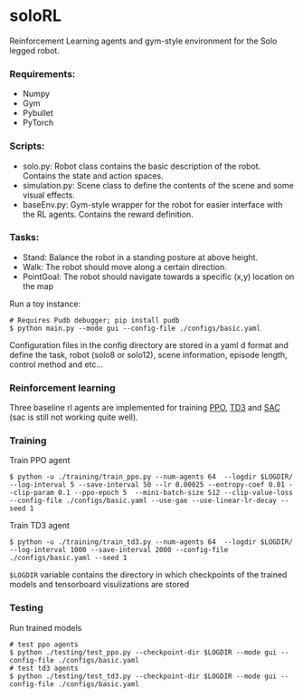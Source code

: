 # soloRL
Reinforcement Learning agents and gym-style environment for the Solo legged robot.

### Requirements:
- Numpy 
- Gym 
- Pybullet
- PyTorch

### Scripts:
- solo.py: Robot class contains the basic description of the robot. Contains the state and action spaces.
- simulation.py: Scene class to define the contents of the scene and some visual effects. 
- baseEnv.py: Gym-style wrapper for the robot for easier interface with the RL agents. Contains the reward definition.

### Tasks:
- Stand: Balance the robot in a standing posture at above height.
- Walk: The robot should move along a certain direction.
- PointGoal: The robot should navigate towards a specific (x,y) location on the map

Run a toy instance:
```
# Requires Pudb debugger; pip install pudb
$ python main.py --mode gui --config-file ./configs/basic.yaml
```

Configuration files in the config directory are stored in a yaml d format and define the task, robot (solo8 or solo12), scene information, episode length, control method and etc... 

### Reinforcement learning

Three baseline rl agents are implemented for training [PPO](https://arxiv.org/abs/1707.06347), [TD3](https://arxiv.org/pdf/1802.09477.pdf) and [SAC](https://arxiv.org/abs/1812.05905) (sac is still not working quite well).
### Training ###
Train PPO agent
```
$ python -u ./training/train_ppo.py --num-agents 64  --logdir $LOGDIR/ --log-interval 5 --save-interval 50 --lr 0.00025 --entropy-coef 0.01 --clip-param 0.1 --ppo-epoch 5  --mini-batch-size 512 --clip-value-loss --config-file ./configs/basic.yaml --use-gae --use-linear-lr-decay --seed 1
```
Train TD3 agent
```
$ python -u ./training/train_td3.py --num-agents 64  --logdir $LOGDIR/ --log-interval 1000 --save-interval 2000 --config-file ./configs/basic.yaml --seed 1
```

`$LOGDIR` variable contains the directory in which checkpoints of the trained models and tensorboard visulizations are stored

### Testing ### 
Run trained models
```
# test ppo agents
$ python ./testing/test_ppo.py --checkpoint-dir $LOGDIR --mode gui --config-file ./configs/basic.yaml
# test td3 agents
$ python ./testing/test_td3.py --checkpoint-dir $LOGDIR --mode gui --config-file ./configs/basic.yaml
```
